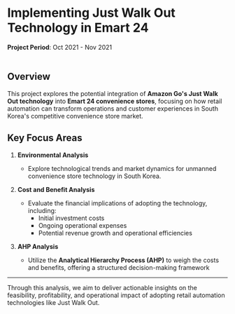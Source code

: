 # Implementing Just Walk Out Technology in Emart 24
**Project Period**: Oct 2021 - Nov 2021<br><br>

## Overview
This project explores the potential integration of **Amazon Go's Just Walk Out technology** into **Emart 24 convenience stores**, focusing on how retail automation can transform operations and customer experiences in South Korea's competitive convenience store market.  

## Key Focus Areas  

1. **Environmental Analysis**  
   - Explore technological trends and market dynamics for unmanned convenience store technology in South Korea.

    
2. **Cost and Benefit Analysis**  
   - Evaluate the financial implications of adopting the technology, including:  
     - Initial investment costs  
     - Ongoing operational expenses  
     - Potential revenue growth and operational efficiencies

  
3. **AHP Analysis**  
   - Utilize the **Analytical Hierarchy Process (AHP)** to weigh the costs and benefits, offering a structured decision-making framework

---

Through this analysis, we aim to deliver actionable insights on the feasibility, profitability, and operational impact of adopting retail automation technologies like Just Walk Out.
